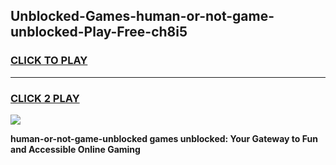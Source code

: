 
## Unblocked-Games-human-or-not-game-unblocked-Play-Free-ch8i5
<h3>
<a href="https://premium76.site?title=human-or-not-game-unblocked&ref=23A">CLICK TO PLAY</a></h3>
<hr>

<h3>
<a href="https://premium76.site?title=human-or-not-game-unblocked&ref=23A">CLICK 2 PLAY</a>
  
</h3>

<a href="https://premium76.site?title=human-or-not-game-unblocked&ref=23A"><img src="https://clearcache.store/games.png"></a>


**human-or-not-game-unblocked games unblocked: Your Gateway to Fun and Accessible Online Gaming**
